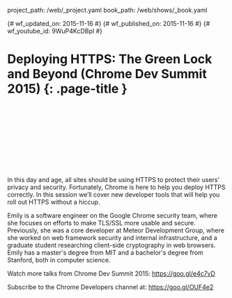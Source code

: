 project_path: /web/_project.yaml
book_path: /web/shows/_book.yaml

{# wf_updated_on: 2015-11-16 #}
{# wf_published_on: 2015-11-16 #}
{# wf_youtube_id: 9WuP4KcDBpI #}

# Deploying HTTPS: The Green Lock and Beyond (Chrome Dev Summit 2015) {: .page-title }


<div class="video-wrapper">
  <iframe class="devsite-embedded-youtube-video" data-video-id="9WuP4KcDBpI"
          data-autohide="1" data-showinfo="0" frameborder="0" allowfullscreen>
  </iframe>
</div>


In this day and age, all sites should be using HTTPS to protect their users’ privacy and security. Fortunately, Chrome is here to help you deploy HTTPS correctly. In this session we’ll cover new developer tools that will help you roll out HTTPS without a hiccup.

Emily is a software engineer on the Google Chrome security team, where she focuses on efforts to make TLS/SSL more usable and secure. Previously, she was a core developer at Meteor Development Group, where she worked on web framework security and internal infrastructure, and a graduate student researching client-side cryptography in web browsers. Emily has a master's degree from MIT and a bachelor's degree from Stanford, both in computer science.

Watch more talks from Chrome Dev Summit 2015: https://goo.gl/e4c7vD

Subscribe to the Chrome Developers channel at: https://goo.gl/OUF4e2
